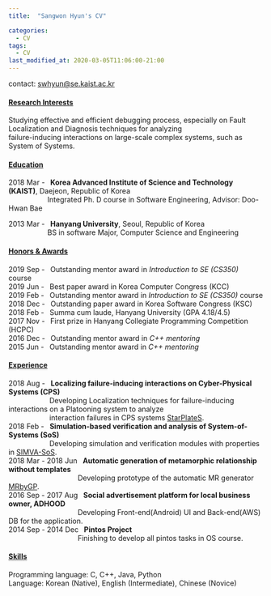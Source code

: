 ```yaml
---
title:  "Sangwon Hyun's CV"

categories:
  - CV
tags:
  - CV
last_modified_at: 2020-03-05T11:06:00-21:00
---
```


contact: swhyun@se.kaist.ac.kr

#### <U>Research Interests</U>
Studying effective and efficient debugging process, especially on Fault Localization and Diagnosis techniques for analyzing  
failure-inducing interactions on large-scale complex systems, such as System of Systems.

#### <U>Education</U>
2018 Mar - &ensp;**Korea Advanced Institute of Science and Technology (KAIST)**, Daejeon, Republic of Korea  
&ensp;&ensp;&ensp;&ensp;&ensp;&ensp;&ensp;&ensp;&ensp;&ensp;&ensp;Integrated Ph. D course in Software Engineering, Advisor: Doo-Hwan Bae  
  
2013 Mar - &ensp;**Hanyang University**, Seoul, Republic of Korea  
&ensp;&ensp;&ensp;&ensp;&ensp;&ensp;&ensp;&ensp;&ensp;&ensp;&ensp;BS in software Major, Computer Science and Engineering 

#### <U>Honors & Awards</U>
2019 Sep - &ensp;Outstanding mentor award in *Introduction to SE (CS350)* course  
2019 Jun - &ensp;Best paper award in Korea Computer Congress (KCC)  
2019 Feb - &ensp;Outstanding mentor award in *Introduction to SE (CS350)* course  
2018 Dec - &ensp;Outstanding paper award in Korea Software Congress (KSC)  
2018 Feb - &ensp;Summa cum laude, Hanyang University (GPA 4.18/4.5)  
2017 Nov - &ensp;First prize in Hanyang Collegiate Programming Competition (HCPC)  
2016 Dec - &ensp;Outstanding mentor award in *C++ mentoring*  
2015 Jun - &ensp;Outstanding mentor award in *C++ mentoring*

#### <U>Experience</U>
2018 Aug - &ensp;**Localizing failure-inducing interactions on Cyber-Physical Systems (CPS)**  
&ensp;&ensp;&ensp;&ensp;&ensp;&ensp;&ensp;&ensp;&ensp;&ensp;&ensp; Developing Localization techniques for failure-inducing interactions on a Platooning system to analyze   
&ensp;&ensp;&ensp;&ensp;&ensp;&ensp;&ensp;&ensp;&ensp;&ensp;&ensp; interaction failures in CPS systems [StarPlateS](https://github.com/abalon1210/StarPlateS).  
2018 Feb - &ensp;**Simulation-based verification and analysis of System-of-Systems (SoS)**  
&ensp;&ensp;&ensp;&ensp;&ensp;&ensp;&ensp;&ensp;&ensp;&ensp;&ensp; Developing simulation and verification modules with properties in [SIMVA-SoS](https://github.com/SESoS/SIMVA-SoS).  
2018 Mar - 2018 Jun &ensp;**Automatic generation of metamorphic relationship without templates**  
&ensp;&ensp;&ensp;&ensp;&ensp;&ensp;&ensp;&ensp;&ensp;&ensp;&ensp;&ensp;&ensp;&ensp;&ensp;&ensp;&ensp;&ensp;&ensp; Developing prototype of the automatic MR generator [MRbyGP](https://github.com/MisterAI/MRbyGP).  
2016 Sep - 2017 Aug &ensp;**Social advertisement platform for local business owner, ADHOOD**  
&ensp;&ensp;&ensp;&ensp;&ensp;&ensp;&ensp;&ensp;&ensp;&ensp;&ensp;&ensp;&ensp;&ensp;&ensp;&ensp;&ensp;&ensp;&ensp; Developing Front-end(Android) UI and Back-end(AWS) DB for the application.  
2014 Sep - 2014 Dec &ensp;**Pintos Project**  
&ensp;&ensp;&ensp;&ensp;&ensp;&ensp;&ensp;&ensp;&ensp;&ensp;&ensp;&ensp;&ensp;&ensp;&ensp;&ensp;&ensp;&ensp;&ensp; Finishing to develop all pintos tasks in OS course.  
  
#### <U>Skills</U>  
Programming language: C, C++, Java, Python  
Language: Korean (Native), English (Intermediate), Chinese (Novice)
